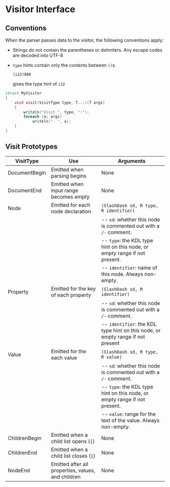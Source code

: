 # Visitor Interface

## Conventions

When the parser passes data to the visitor, the following conventions apply:

- Strings do not contain the parentheses or delimiters. Any escape codes are decoded into UTF-8

- `type` hints contain only the contents between `()`s.
    ```kdl
    (i32)800
    ```
    gives the type hint of `i32`

```D
struct MyVisitor
{
    void visit(VisitType type, T...)(T args)
    {
        writeln("Visit ", type, ":");
        foreach (a; args)
            writeln("  ", a);
    }
}
```

## Visit Prototypes

| VisitType     | Use                                                | Arguments                                                                      |
| ------------- | -------------------------------------------------- | ------------------------------------------------------------------------------ |
| DocumentBegin | Emitted when parsing begins                        | None                                                                           |
| DocumentEnd   | Emitted when input range becomes empty             | None                                                                           |
| Node          | Emitted for each node declaration                  | `(SlashDash sd, R type, R identifier)`                                         |
|               |                                                    | -- `sd`: whether this node is commented out with a `/-` comment.               |
|               |                                                    | -- `type`: the KDL type hint on this node, or empty range if not present.      |
|               |                                                    | -- `identifier`: name of this node. Always non-empty.                          |
| Property      | Emitted for the key of each property               | `(SlashDash sd, R identifier)`                                                 |
|               |                                                    | -- `sd`: whether this node is commented out with a `/-` comment.               |
|               |                                                    | -- `identifier`: the KDL type hint on this node, or empty range if not present |
| Value         | Emitted for the each value                         | `(SlashDash sd, R type, R value)`                                              |
|               |                                                    | -- `sd`: whether this node is commented out with a `/-` comment.               |
|               |                                                    | -- `type`: the KDL type hint on this node, or empty range if not present.      |
|               |                                                    | -- `value`: range for the text of the value. Always non-empty.                 |
| ChildrenBegin | Emitted when a child list opens (`{`)              | None                                                                           |
| ChildrenEnd   | Emitted when a child list closes (`}`)             | None                                                                           |
| NodeEnd       | Emitted after all properties, values, and children | None                                                                           |
